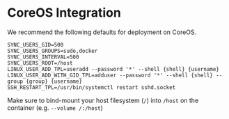 # CoreOS Integration

We recommend the following defaults for deployment on CoreOS.

```
SYNC_USERS_GID=500
SYNC_USERS_GROUPS=sudo,docker
SYNC_USERS_INTERVAL=500
SYNC_USERS_ROOT=/host
LINUX_USER_ADD_TPL=useradd --password '*' --shell {shell} {username}
LINUX_USER_ADD_WITH_GID_TPL=adduser --password '*' --shell {shell} --group {group} {username}
SSH_RESTART_TPL=/usr/bin/systemctl restart sshd.socket
```

Make sure to bind-mount your host filesystem (`/`) into `/host` on the container (e.g. `--volume /:/host`)

